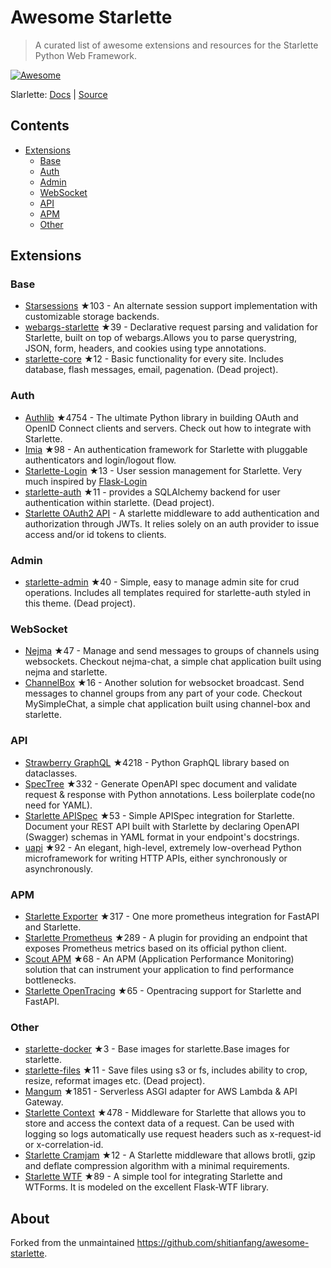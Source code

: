 # Awesome Starlette

> A curated list of awesome extensions and resources for the Starlette Python Web Framework.

[![Awesome](https://awesome.re/badge.svg)](https://awesome.re)

Slarlette: [Docs](https://www.starlette.io/) | [Source](https://github.com/encode/starlette)


## Contents
- [Extensions](#extensions)
    - [Base](#base)
    - [Auth](#auth)
    - [Admin](#admin)
    - [WebSocket](#websocket)
    - [API](#api)
    - [APM](#apm)
    - [Other](#other)


## Extensions

### Base

- [Starsessions](https://github.com/alex-oleshkevich/starsessions) ★103 - An alternate session support implementation with customizable storage backends.
- [webargs-starlette](https://github.com/sloria/webargs-starlette) ★39 - Declarative request parsing and validation for Starlette, built on top of webargs.Allows you to parse querystring, JSON, form, headers, and cookies using type annotations.
- [starlette-core](https://github.com/accent-starlette/starlette-core) ★12 - Basic functionality for every site. Includes database, flash messages, email, pagenation. (Dead project).

### Auth

- [Authlib](https://github.com/lepture/Authlib) ★4754 - The ultimate Python library in building
OAuth and OpenID Connect clients and servers. Check out how to integrate with Starlette.
- [Imia](https://github.com/alex-oleshkevich/imia) ★98 - An authentication framework for Starlette with pluggable authenticators and login/logout flow.
- [Starlette-Login](https://github.com/jockerz/Starlette-Login) ★13 - User session management for Starlette. Very much inspired by [Flask-Login](https://github.com/maxcountryman/flask-login)
- [starlette-auth](https://github.com/accent-starlette/starlette-auth) ★11 - provides a SQLAlchemy backend for user authentication within starlette. (Dead project).
- [Starlette OAuth2 API](https://gitlab.com/jorgecarleitao/starlette-oauth2-api) - A starlette middleware to add authentication and authorization through JWTs. It relies solely on an auth provider to issue access and/or id tokens to clients.

### Admin

- [starlette-admin](https://github.com/accent-starlette/starlette-admin) ★40 - Simple, easy to manage admin site for crud operations. Includes all templates required for starlette-auth styled in this theme. (Dead project).

### WebSocket

- [Nejma](https://github.com/taoufik07/nejma) ★47 - Manage and send messages to groups of channels using websockets. Checkout nejma-chat, a simple chat application built using nejma and starlette.
- [ChannelBox](https://github.com/Sobolev5/channel-box) ★16 - Another solution for websocket broadcast. Send messages to channel groups from any part of your code. Checkout MySimpleChat, a simple chat application built using channel-box and starlette.

### API

- [Strawberry GraphQL](https://github.com/strawberry-graphql/strawberry) ★4218 - Python GraphQL library based on dataclasses.
- [SpecTree](https://github.com/0b01001001/spectree) ★332 - Generate OpenAPI spec document and validate request & response with Python annotations. Less boilerplate code(no need for YAML).
- [Starlette APISpec](https://github.com/Woile/starlette-apispec) ★53 - Simple APISpec integration for Starlette. Document your REST API built with Starlette by declaring OpenAPI (Swagger) schemas in YAML format in your endpoint's docstrings.
- [uapi](https://github.com/Tinche/uapi) ★92 - An elegant, high-level, extremely low-overhead Python microframework for writing HTTP APIs, either synchronously or asynchronously.

### APM

- [Starlette Exporter](https://github.com/stephenhillier/starlette_exporter) ★317 - One more prometheus integration for FastAPI and Starlette.
- [Starlette Prometheus](https://github.com/perdy/starlette-prometheus) ★289 - A plugin for providing an endpoint that exposes Prometheus metrics based on its official python client.
- [Scout APM](https://github.com/scoutapp/scout_apm_python) ★68 - An APM (Application Performance Monitoring) solution that can instrument your application to find performance bottlenecks.
- [Starlette OpenTracing](https://github.com/acidjunk/starlette-opentracing) ★65 - Opentracing support for Starlette and FastAPI.

### Other

- [starlette-docker](https://github.com/accent-starlette/starlette-docker) ★3 - Base images for starlette.Base images for starlette.
- [starlette-files](https://github.com/accent-starlette/starlette-files) ★11 - Save files using s3 or fs, includes ability to crop, resize, reformat images etc. (Dead project).
- [Mangum](https://github.com/erm/mangum) ★1851 - Serverless ASGI adapter for AWS Lambda & API Gateway.
- [Starlette Context](https://github.com/tomwojcik/starlette-context) ★478 - Middleware for Starlette that allows you to store and access the context data of a request. Can be used with logging so logs automatically use request headers such as x-request-id or x-correlation-id.
- [Starlette Cramjam](https://github.com/developmentseed/starlette-cramjam) ★12 - A Starlette middleware that allows brotli, gzip and deflate compression algorithm with a minimal requirements.
- [Starlette WTF](https://github.com/muicss/starlette-wtf) ★89 - A simple tool for integrating Starlette and WTForms. It is modeled on the excellent Flask-WTF library.

## About

Forked from the unmaintained <https://github.com/shitianfang/awesome-starlette>.
